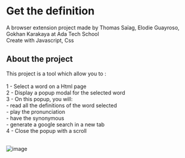 <h1> Get the definition </h1>
A browser extension project made by Thomas Saïag, Elodie Guayroso, Gokhan Karakaya at Ada Tech School
<br>
Create with Javascript, Css

<h2> About the project </h2>

This project is a tool which allow you to :
<br>
<br>
1 - Select a word on a Html page
<br>
2 - Display a popup modal for the selected word
<br>
3 - On this popup, you will:
<br>
    - read all the definitions of the word selected
    <br>
    - play the pronunciation
    <br>
    - have the synonymous
    <br>
    - generate a google search in a new tab
 <br>
4 - Close the popup with a scroll 
<br>
<br>

![image](https://github.com/adatechschool/projet-collectif---extension-de-navigateur-les_elodiens/assets/123971120/ede5eeed-3c46-4432-8b58-02dbf2ef4a14)
